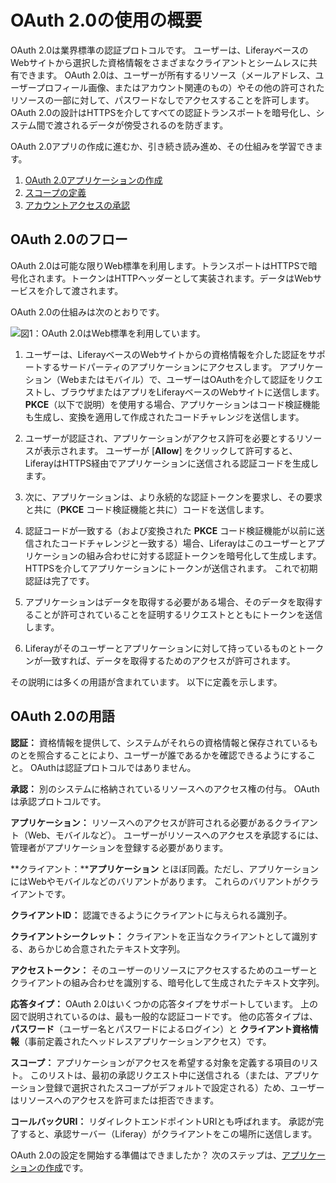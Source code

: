 # OAuth 2.0の使用の概要

OAuth 2.0は業界標準の認証プロトコルです。 ユーザーは、LiferayベースのWebサイトから選択した資格情報をさまざまなクライアントとシームレスに共有できます。 OAuth 2.0は、ユーザーが所有するリソース（メールアドレス、ユーザープロフィール画像、またはアカウント関連のもの）やその他の許可されたリソースの一部に対して、パスワードなしでアクセスすることを許可します。 OAuth 2.0の設計はHTTPSを介してすべての認証トランスポートを暗号化し、システム間で渡されるデータが傍受されるのを防ぎます。

OAuth 2.0アプリの作成に進むか、引き続き読み進め、その仕組みを学習できます。

1.  [OAuth 2.0アプリケーションの作成](./creating-oauth2-applications.md)
2.  [スコープの定義](./oauth2-scopes.md)
3.  [アカウントアクセスの承認](./authorizing-account-access-with-oauth2.md)

## OAuth 2.0のフロー

OAuth 2.0は可能な限りWeb標準を利用します。トランスポートはHTTPSで暗号化されます。トークンはHTTPヘッダーとして実装されます。データはWebサービスを介して渡されます。

OAuth 2.0の仕組みは次のとおりです。

![図1：OAuth 2.0はWeb標準を利用しています。](./introduction-to-using-oauth2/images/01.png)

1.  ユーザーは、LiferayベースのWebサイトからの資格情報を介した認証をサポートするサードパーティのアプリケーションにアクセスします。 アプリケーション（Webまたはモバイル）で、ユーザーはOAuthを介して認証をリクエストし、ブラウザまたはアプリをLiferayベースのWebサイトに送信します。 **PKCE**（以下で説明）を使用する場合、アプリケーションはコード検証機能も生成し、変換を適用して作成されたコードチャレンジを送信します。

2.  ユーザーが認証され、アプリケーションがアクセス許可を必要とするリソースが表示されます。 ユーザーが [**Allow**] をクリックして許可すると、LiferayはHTTPS経由でアプリケーションに送信される認証コードを生成します。

3.  次に、アプリケーションは、より永続的な認証トークンを要求し、その要求と共に（**PKCE** コード検証機能と共に）コードを送信します。

4.  認証コードが一致する（および変換された **PKCE** コード検証機能が以前に送信されたコードチャレンジと一致する）場合、Liferayはこのユーザーとアプリケーションの組み合わせに対する認証トークンを暗号化して生成します。 HTTPSを介してアプリケーションにトークンが送信されます。 これで初期認証は完了です。

5.  アプリケーションはデータを取得する必要がある場合、そのデータを取得することが許可されていることを証明するリクエストとともにトークンを送信します。

6.  Liferayがそのユーザーとアプリケーションに対して持っているものとトークンが一致すれば、データを取得するためのアクセスが許可されます。

その説明には多くの用語が含まれています。 以下に定義を示します。

## OAuth 2.0の用語

**認証：** 資格情報を提供して、システムがそれらの資格情報と保存されているものとを照合することにより、ユーザーが誰であるかを確認できるようにすること。 OAuthは認証プロトコルではありません。

**承認：** 別のシステムに格納されているリソースへのアクセス権の付与。 OAuthは承認プロトコルです。

**アプリケーション：** リソースへのアクセスが許可される必要があるクライアント（Web、モバイルなど）。 ユーザーがリソースへのアクセスを承認するには、管理者がアプリケーションを登録する必要があります。

**クライアント：****アプリケーション** とほぼ同義。ただし、アプリケーションにはWebやモバイルなどのバリアントがあります。 これらのバリアントがクライアントです。

**クライアントID：** 認識できるようにクライアントに与えられる識別子。

**クライアントシークレット：** クライアントを正当なクライアントとして識別する、あらかじめ合意されたテキスト文字列。

**アクセストークン：** そのユーザーのリソースにアクセスするためのユーザーとクライアントの組み合わせを識別する、暗号化して生成されたテキスト文字列。

**応答タイプ：** OAuth 2.0はいくつかの応答タイプをサポートしています。 上の図で説明されているのは、最も一般的な認証コードです。 他の応答タイプは、 **パスワード**（ユーザー名とパスワードによるログイン）と **クライアント資格情報**（事前定義されたヘッドレスアプリケーションアクセス）です。

**スコープ：** アプリケーションがアクセスを希望する対象を定義する項目のリスト。 このリストは、最初の承認リクエスト中に送信される（または、アプリケーション登録で選択されたスコープがデフォルトで設定される）ため、ユーザーはリソースへのアクセスを許可または拒否できます。

**コールバックURI：** リダイレクトエンドポイントURIとも呼ばれます。 承認が完了すると、承認サーバー（Liferay）がクライアントをこの場所に送信します。

OAuth 2.0の設定を開始する準備はできましたか？ 次のステップは、[アプリケーションの作成](./creating-oauth2-applications.md)です。
